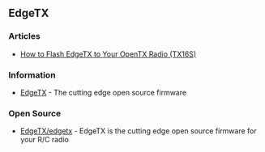 ## EdgeTX


### Articles
- [How to Flash EdgeTX to Your OpenTX Radio (TX16S)](https://oscarliang.com/flash-edgetx/)


### Information
- [EdgeTX](http://edgetx.org/index) - The cutting edge open source firmware


### Open Source
- [EdgeTX/edgetx](https://github.com/EdgeTX/edgetx) - EdgeTX is the cutting edge open source firmware for your R/C radio


